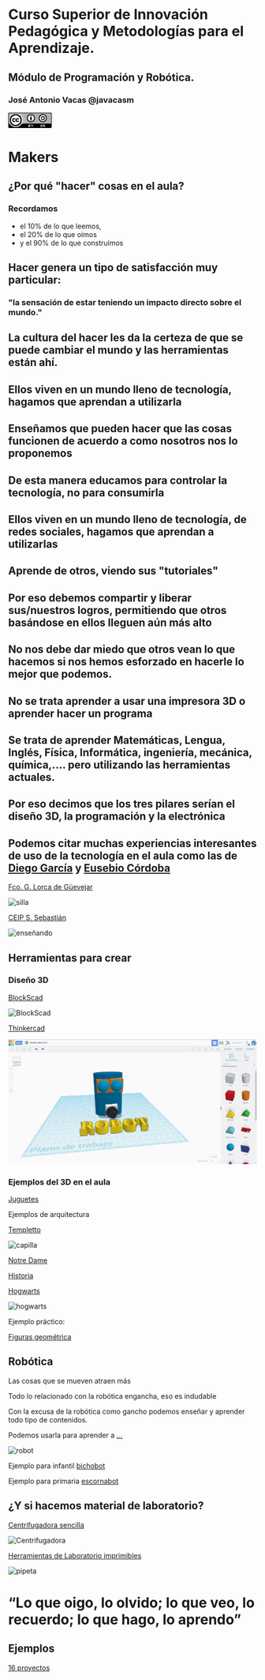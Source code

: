 # Curso Superior de Innovación Pedagógica y Metodologías para el Aprendizaje.

## Módulo de Programación y Robótica.

### José Antonio Vacas @javacasm

![CCbySA](./images/CCbySQ_88x31.png)

# Makers

## ¿Por qué "hacer" cosas en el aula?

### Recordamos
* el 10% de lo que leemos,
* el 20% de lo que oímos
* y el 90% de lo que construímos

## Hacer genera un tipo de **satisfacción muy particular**:

### __"la sensación de estar teniendo un impacto directo sobre el mundo."__

## La cultura del hacer les da la certeza de que se puede cambiar el mundo y las herramientas están ahí.



## Ellos viven en un mundo lleno de tecnología,  hagamos que aprendan a utilizarla

## Enseñamos que pueden hacer que las cosas funcionen de acuerdo a como nosotros nos lo proponemos

## De esta manera educamos para controlar la tecnología, no para consumirla



## Ellos viven en un mundo lleno de tecnología, de redes sociales, hagamos que aprendan a utilizarlas

## Aprende de otros, viendo sus "tutoriales"

## Por eso debemos compartir y liberar sus/nuestros logros, permitiendo que otros basándose en ellos lleguen aún más alto

## No nos debe dar miedo que otros vean lo que hacemos si nos hemos esforzado en hacerle lo mejor que podemos.



## No se trata aprender a usar una impresora 3D o aprender hacer un programa

## Se trata de aprender Matemáticas, Lengua, Inglés, Física, Informática, ingeniería, mecánica, química,....  pero utilizando las herramientas actuales.

## Por eso decimos que los tres pilares serían el diseño 3D, la programación y la electrónica



## Podemos citar muchas experiencias interesantes de uso de la tecnología en el aula como las de [Diego García](https://unblogfantasticoenguevejar.blogspot.com.es/) y [Eusebio Córdoba](http://tercero.ceipsansebastian.net/)

[Fco. G. Lorca de Güevejar](https://twitter.com/FGuevejar/status/844894944879935488)

![silla](https://2.bp.blogspot.com/-jEDmHHTCny4/WLoGeFYyVxI/AAAAAAAABfQ/KXMtnDGJflYOGpoTP78cHX9SOTau1OcQgCLcB/s400/FullSizeRender.jpg)


[CEIP S. Sebastián](https://twitter.com/ceipsnsebastian/status/845212030013493248)

![enseñando](https://pbs.twimg.com/media/C7rL2NWXwAEWDS7.jpg)


## Herramientas para crear

### Diseño 3D

[BlockScad](https://www.blockscad3d.com/)

![BlockScad](https://d2.alternativeto.net/dist/s/blockscad_212565_full.png?format=jpg&width=1200&height=1200&mode=crop&upscale=false)

[Thinkercad](https://www.tinkercad.com)

![diseño](https://github.com/javacasm/ClasesPrimariaTech/raw/master/images/mandoRobot_3D.png)


### Ejemplos del 3D en el aula

[Juguetes](https://github.com/javacasm/Tecnologia-Educativa/blob/master/juguetes.md)


Ejemplos de arquitectura

[Templetto](http://www.thingiverse.com/thing:968928)

![capilla](http://thingiverse-production-new.s3.amazonaws.com/renders/c3/b5/ac/f0/3c/Pic_01_preview_featured.jpg)

[Notre Dame](https://twitter.com/manureinosa/status/840472298331222016)

[Historia](https://twitter.com/manureinosa/status/841369373260537857)

[Hogwarts](http://www.thingiverse.com/thing:1369458/apps)

![hogwarts](http://thingiverse-production-new.s3.amazonaws.com/renders/07/b3/fe/9b/f6/bebea283710a363a7080d849d7d9f468_preview_featured.JPG)

Ejemplo práctico:

[Figuras geométrica](http://www.thingiverse.com/javacasm/collections/figuras-geometricas)

## Robótica

Las cosas que se mueven atraen más

Todo lo relacionado con la robótica engancha,  eso es indudable

Con la excusa de la robótica como gancho podemos enseñar y aprender todo tipo de contenidos.

Podemos usarla para aprender a [...](./Metodo.md)

![robot](https://pbs.twimg.com/media/C7oWc2lW4AA_-p6.jpg)


Ejemplo para infantil [bichobot](./bichobot.md)

Ejemplo para primaria [escornabot](./escornabot.md)

## ¿Y si hacemos material de laboratorio?

[Centrifugadora sencilla](http://makezine.com/projects/3d-printed-centrifuge/)

![Centrifugadora](https://i2.wp.com/makezine.com/wp-content/uploads/2017/03/10-LidOpen.jpg?resize=620%2C930)


[Herramientas de Laboratorio imprimibles](https://www.thingiverse.com/javacasm/collections/laboratorio)

![pipeta](https://thingiverse-production-new.s3.amazonaws.com/renders/d5/d1/47/5a/44/c087340014c3f3ad74d61a1006712669_preview_featured.JPG)



# “Lo que oigo, lo olvido; lo que veo, lo recuerdo; lo que hago, lo aprendo”



## Ejemplos

[16 proyectos](http://www.gettingsmart.com/2015/06/your-students-can-be-makers-16-projects-invented-by-teachers/?utm_content=buffer5f7a9&utm_medium=social&utm_source=twitter.com&utm_campaign=buffer)
